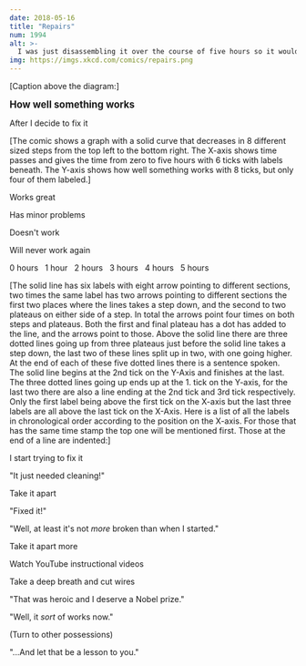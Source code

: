 ```yaml
---
date: 2018-05-16
title: "Repairs"
num: 1994
alt: >-
  I was just disassembling it over the course of five hours so it would fit in the trash more efficiently.
img: https://imgs.xkcd.com/comics/repairs.png
---
```

[Caption above the diagram:]

**<big>How well something works</big>**

After I decide to fix it

[The comic shows a graph with a solid curve that decreases in 8 different sized steps from the top left to the bottom right. The X-axis shows time passes and gives the time from zero to five hours with 6 ticks with labels beneath. The Y-axis shows how well something works with 8 ticks, but only four of them labeled.]

Works great

Has minor problems

Doesn't work

Will never work again

0 hours&nbsp;&nbsp; 1 hour&nbsp;&nbsp; 2 hours&nbsp;&nbsp; 3 hours&nbsp;&nbsp; 4 hours&nbsp;&nbsp; 5 hours

[The solid line has six labels with eight arrow pointing to different sections, two times the same label has two arrows pointing to different sections the first two places where the lines takes a step down, and the second to two plateaus on either side of a step. In total the arrows point four times on both steps and plateaus. Both the first and final plateau has a dot has added to the line, and the arrows point to those. Above the solid line there are three dotted lines going up from three plateaus just before the solid line takes a step down, the last two of these lines split up in two, with one going higher. At the end of each of these five dotted lines there is a sentence spoken. The solid line begins at the 2nd tick on the Y-Axis and finishes at the last. The three dotted lines going up ends up at the 1. tick on the Y-axis, for the last two there are also a line ending at the 2nd tick and 3rd tick respectively. Only the first label being above the first tick on the X-axis but the last three labels are all above the last tick on the X-Axis. Here is a list of all the labels in chronological order according to the position on the X-axis. For those that has the same time stamp the top one will be mentioned first. Those at the end of a line are indented:]

I start trying to fix it

"It just needed cleaning!"

Take it apart

"Fixed it!"

"Well, at least it's not *more* broken than when I started."

Take it apart more

Watch YouTube instructional videos

Take a deep breath and cut wires

"That was heroic and I deserve a Nobel prize."

"Well, it *sort* of works now."

(Turn to other possessions)

"...And let that be a lesson to you."